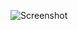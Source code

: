![Screenshot](https://raw.githubusercontent.com/Cryakl/Ultimate-RAT-Collection/refs/heads/main/NjRat/njRAT%20Blue%20By%20Haf4me/Screenshot.png)

